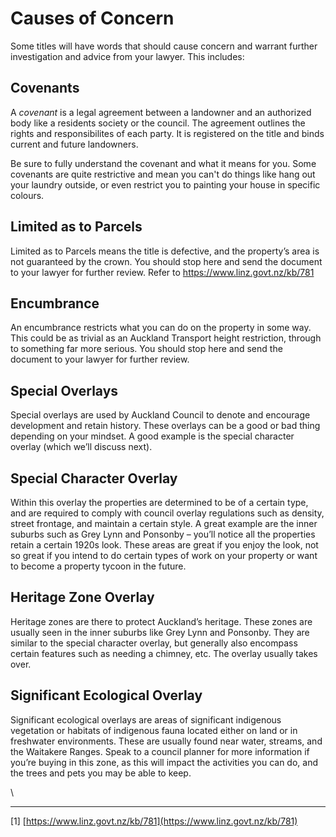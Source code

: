 # Causes of Concern

Some titles will have words that should cause concern and warrant further investigation and advice from your lawyer. This includes:

## Covenants

A _covenant_ is a legal agreement between a landowner and an authorized body like a residents society or the council. The agreement outlines the rights and responsibilites of each party. It is registered on the title and binds current and future landowners.

Be sure to fully understand the covenant and what it means for you. Some covenants are quite restrictive and mean you can't do things like hang out your laundry outside, or even restrict you to painting your house in specific colours. &#x20;

## Limited as to Parcels

Limited as to Parcels means the title is defective, and the property’s area is not guaranteed by the crown. You should stop here and send the document to your lawyer for further review. Refer to [https://www.linz.govt.nz/kb/781 ](https://www.linz.govt.nz/kb/781)

## Encumbrance

An encumbrance restricts what you can do on the property in some way. This could be as trivial as an Auckland Transport height restriction, through to something far more serious. You should stop here and send the document to your lawyer for further review.

## Special Overlays

Special overlays are used by Auckland Council to denote and encourage development and retain history. These overlays can be a good or bad thing depending on your mindset. A good example is the special character overlay (which we’ll discuss next).

## Special Character Overlay

Within this overlay the properties are determined to be of a certain type, and are required to comply with council overlay regulations such as density, street frontage, and maintain a certain style. A great example are the inner suburbs such as Grey Lynn and Ponsonby – you’ll notice all the properties retain a certain 1920s look. These areas are great if you enjoy the look, not so great if you intend to do certain types of work on your property or want to become a property tycoon in the future.

## Heritage Zone Overlay

Heritage zones are there to protect Auckland’s heritage. These zones are usually seen in the inner suburbs like Grey Lynn and Ponsonby. They are similar to the special character overlay, but generally also encompass certain features such as needing a chimney, etc. The overlay usually takes over.

## Significant Ecological Overlay

Significant ecological overlays are areas of significant indigenous vegetation or habitats of indigenous fauna located either on land or in freshwater environments. These are usually found near water, streams, and the Waitakere Ranges. Speak to a council planner for more information if you’re buying in this zone, as this will impact the activities you can do, and the trees and pets you may be able to keep.

\


***

\[1] [https://www.linz.govt.nz/kb/781](https://www.linz.govt.nz/kb/781)
